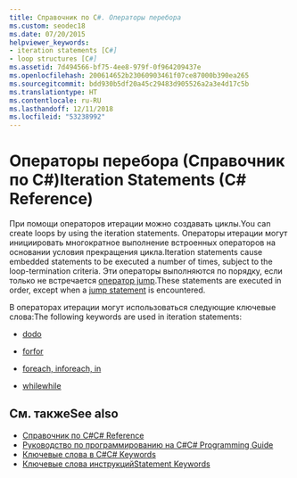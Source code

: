 ```yaml
---
title: Справочник по C#. Операторы перебора
ms.custom: seodec18
ms.date: 07/20/2015
helpviewer_keywords:
- iteration statements [C#]
- loop structures [C#]
ms.assetid: 7d494566-bf75-4ee8-979f-0f964209437e
ms.openlocfilehash: 200614652b23060903461f07ce87000b390ea265
ms.sourcegitcommit: bdd930b5df20a45c29483d905526a2a3e4d17c5b
ms.translationtype: HT
ms.contentlocale: ru-RU
ms.lasthandoff: 12/11/2018
ms.locfileid: "53238992"
---
```

# <a name="iteration-statements-c-reference"></a><span data-ttu-id="1bb86-102">Операторы перебора (Справочник по C#)</span><span class="sxs-lookup"><span data-stu-id="1bb86-102">Iteration Statements (C# Reference)</span></span>

<span data-ttu-id="1bb86-103">При помощи операторов итерации можно создавать циклы.</span><span class="sxs-lookup"><span data-stu-id="1bb86-103">You can create loops by using the iteration statements.</span></span> <span data-ttu-id="1bb86-104">Операторы итерации могут инициировать многократное выполнение встроенных операторов на основании условия прекращения цикла.</span><span class="sxs-lookup"><span data-stu-id="1bb86-104">Iteration statements cause embedded statements to be executed a number of times, subject to the loop-termination criteria.</span></span> <span data-ttu-id="1bb86-105">Эти операторы выполняются по порядку, если только не встречается [оператор jump](jump-statements.md).</span><span class="sxs-lookup"><span data-stu-id="1bb86-105">These statements are executed in order, except when a [jump statement](jump-statements.md) is encountered.</span></span>

<span data-ttu-id="1bb86-106">В операторах итерации могут использоваться следующие ключевые слова:</span><span class="sxs-lookup"><span data-stu-id="1bb86-106">The following keywords are used in iteration statements:</span></span>

- [<span data-ttu-id="1bb86-107">do</span><span class="sxs-lookup"><span data-stu-id="1bb86-107">do</span></span>](do.md)

- [<span data-ttu-id="1bb86-108">for</span><span class="sxs-lookup"><span data-stu-id="1bb86-108">for</span></span>](for.md)

- [<span data-ttu-id="1bb86-109">foreach, in</span><span class="sxs-lookup"><span data-stu-id="1bb86-109">foreach, in</span></span>](foreach-in.md)

- [<span data-ttu-id="1bb86-110">while</span><span class="sxs-lookup"><span data-stu-id="1bb86-110">while</span></span>](while.md)

## <a name="see-also"></a><span data-ttu-id="1bb86-111">См. также</span><span class="sxs-lookup"><span data-stu-id="1bb86-111">See also</span></span>

- [<span data-ttu-id="1bb86-112">Справочник по C#</span><span class="sxs-lookup"><span data-stu-id="1bb86-112">C# Reference</span></span>](../index.md)  
- [<span data-ttu-id="1bb86-113">Руководство по программированию на C#</span><span class="sxs-lookup"><span data-stu-id="1bb86-113">C# Programming Guide</span></span>](../../programming-guide/index.md)  
- [<span data-ttu-id="1bb86-114">Ключевые слова в C#</span><span class="sxs-lookup"><span data-stu-id="1bb86-114">C# Keywords</span></span>](index.md)  
- [<span data-ttu-id="1bb86-115">Ключевые слова инструкций</span><span class="sxs-lookup"><span data-stu-id="1bb86-115">Statement Keywords</span></span>](statement-keywords.md)
